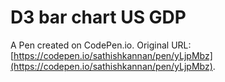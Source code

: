 # D3 bar chart US GDP

A Pen created on CodePen.io. Original URL: [https://codepen.io/sathishkannan/pen/yLjpMbz](https://codepen.io/sathishkannan/pen/yLjpMbz).


